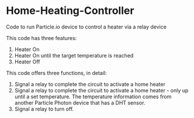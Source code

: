 # Home-Heating-Controller
Code to run Particle.io device to control a heater via a relay device

This code has three features:
  1. Heater On
  2. Heater On until the target temperature is reached
  3. Heater Off


This code offers three functions, in detail:
  1. Signal a relay to complete the circuit to activate a home heater
  2. Signal a relay to complete the circuit to activate a home heater - only up until a set temperature. 
  The temperature information comes from another Particle Photon device that has a DHT sensor.
  3. Signal a relay to turn off.
